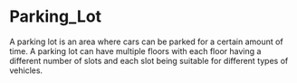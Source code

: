 # Parking_Lot
A parking lot is an area where cars can be parked for a certain amount of time. A parking lot can have multiple floors with each floor having a different number of slots and each slot being suitable for different types of vehicles.
